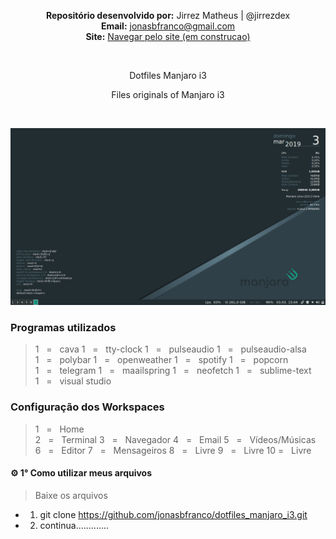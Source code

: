 <p align='center'><b>Repositório desenvolvido por:</b> Jirrez Matheus | @jirrezdex<br>
<b>Email:</b> <a href='mailto:jonasbfranco@gmail.com'>jonasbfranco@gmail.com</a><br>
<b>Site:</b> <a href='https://jonasbfranco.github.io/'>Navegar pelo site (em construcao)</a></p>
<br>
<p align='center'> Dotfiles Manjaro i3 </p>
<p align='center'> Files originals of Manjaro i3 </p>
<br>

![Print of Desktop Manjaro i3](https://github.com/jonasbfranco/dotfiles_manjaro_i3/blob/master/desktop_print.png)

### Programas utilizados
> 1&nbsp;&nbsp;&nbsp;=&nbsp;&nbsp;&nbsp;cava
> 1&nbsp;&nbsp;&nbsp;=&nbsp;&nbsp;&nbsp;tty-clock
> 1&nbsp;&nbsp;&nbsp;=&nbsp;&nbsp;&nbsp;pulseaudio
> 1&nbsp;&nbsp;&nbsp;=&nbsp;&nbsp;&nbsp;pulseaudio-alsa
> 1&nbsp;&nbsp;&nbsp;=&nbsp;&nbsp;&nbsp;polybar
> 1&nbsp;&nbsp;&nbsp;=&nbsp;&nbsp;&nbsp;openweather
> 1&nbsp;&nbsp;&nbsp;=&nbsp;&nbsp;&nbsp;spotify
> 1&nbsp;&nbsp;&nbsp;=&nbsp;&nbsp;&nbsp;popcorn
> 1&nbsp;&nbsp;&nbsp;=&nbsp;&nbsp;&nbsp;telegram
> 1&nbsp;&nbsp;&nbsp;=&nbsp;&nbsp;&nbsp;maailspring
> 1&nbsp;&nbsp;&nbsp;=&nbsp;&nbsp;&nbsp;neofetch
> 1&nbsp;&nbsp;&nbsp;=&nbsp;&nbsp;&nbsp;sublime-text
> 1&nbsp;&nbsp;&nbsp;=&nbsp;&nbsp;&nbsp;visual studio



### Configuração dos Workspaces
> 1&nbsp;&nbsp;&nbsp;=&nbsp;&nbsp;&nbsp;Home  
> 2&nbsp;&nbsp;&nbsp;=&nbsp;&nbsp;&nbsp;Terminal
> 3&nbsp;&nbsp;&nbsp;=&nbsp;&nbsp;&nbsp;Navegador 
> 4&nbsp;&nbsp;&nbsp;=&nbsp;&nbsp;&nbsp;Email 
> 5&nbsp;&nbsp;&nbsp;=&nbsp;&nbsp;&nbsp;Vídeos/Músicas  
> 6&nbsp;&nbsp;&nbsp;=&nbsp;&nbsp;&nbsp;Editor
> 7&nbsp;&nbsp;&nbsp;=&nbsp;&nbsp;&nbsp;Mensageiros
> 8&nbsp;&nbsp;&nbsp;=&nbsp;&nbsp;&nbsp;Livre
> 9&nbsp;&nbsp;&nbsp;=&nbsp;&nbsp;&nbsp;Livre
> 10&nbsp;=&nbsp;&nbsp;&nbsp;Livre


#### ⚙ 1° Como utilizar meus arquivos 
> Baixe os arquivos 
* 1. git clone https://github.com/jonasbfranco/dotfiles_manjaro_i3.git  
* 2. continua.............



